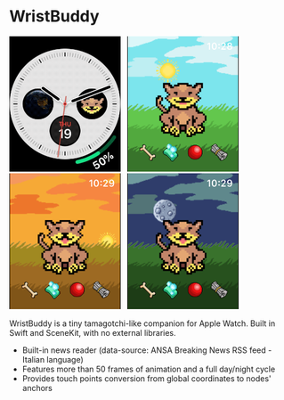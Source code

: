 #  WristBuddy

<img src="Screenshots/screen1.gif" width="200"> &nbsp; <img src="Screenshots/screen2.png" width="200"> &nbsp; <img src="Screenshots/screen3.png" width="200"> &nbsp; <img src="Screenshots/screen4.png" width="200">

WristBuddy is a tiny tamagotchi-like companion for Apple Watch.
Built in Swift and SceneKit, with no external libraries.

* Built-in news reader (data-source: ANSA Breaking News RSS feed - Italian language)
* Features more than 50 frames of animation and a full day/night cycle
* Provides touch points conversion from global coordinates to nodes' anchors

